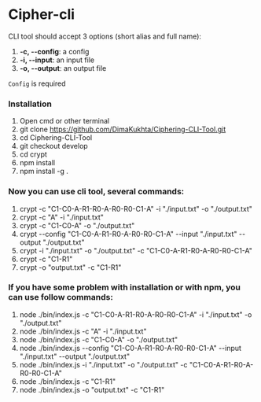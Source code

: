 # Cipher-cli
CLI tool should accept 3 options (short alias and full name):

1.  **-c, --config**: a config
2.  **-i, --input**: an input file
3.  **-o, --output**: an output file

`Config` is required

### Installation ###

1. Open cmd or other terminal
2. git clone https://github.com/DimaKukhta/Ciphering-CLI-Tool.git
3. cd Ciphering-CLI-Tool
4. git checkout develop
5. cd crypt 
6. npm install
7. npm install -g .
### Now you can use cli tool, several commands: ###

1. crypt -c "C1-C0-A-R1-R0-A-R0-R0-C1-A" -i "./input.txt" -o "./output.txt"
2. crypt -c "A" -i "./input.txt"
3. crypt -c "C1-C0-A" -o "./output.txt"
4. crypt --config "C1-C0-A-R1-R0-A-R0-R0-C1-A" --input "./input.txt" --output "./output.txt"
5. crypt -i "./input.txt" -o "./output.txt" -c "C1-C0-A-R1-R0-A-R0-R0-C1-A"
6. crypt -c "C1-R1"
7. crypt -o "output.txt" -c "C1-R1"

### If you have some problem with installation or with npm, you can use follow commands: ###

1. node ./bin/index.js -c "C1-C0-A-R1-R0-A-R0-R0-C1-A" -i "./input.txt" -o "./output.txt"
2. node ./bin/index.js -c "A" -i "./input.txt"
3. node ./bin/index.js -c "C1-C0-A" -o "./output.txt"
4. node ./bin/index.js --config "C1-C0-A-R1-R0-A-R0-R0-C1-A" --input "./input.txt" --output "./output.txt"
5. node ./bin/index.js -i "./input.txt" -o "./output.txt" -c "C1-C0-A-R1-R0-A-R0-R0-C1-A"
6. node ./bin/index.js -c "C1-R1"
7. node ./bin/index.js -o "output.txt" -c "C1-R1"